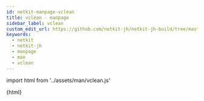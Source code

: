 ```yaml
---
id: netkit-manpage-vclean
title: vclean - manpage
sidebar_label: vclean
custom_edit_url: https://github.com/netkit-jh/netkit-jh-build/tree/master/core/man
keywords:
  - netkit
  - netkit-jh
  - manpage
  - man
  - vclean
---
```


import html from '../assets/man/vclean.js'

<div>{html}</div>

